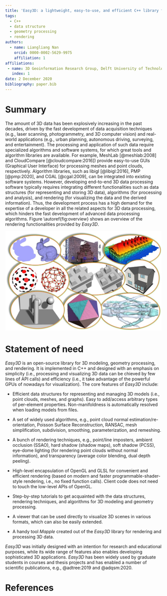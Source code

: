 ```yaml
---
title: 'Easy3D: a lightweight, easy-to-use, and efficient C++ library for processing and rendering 3D data'
tags:
  - C++
  - data structure
  - geometry processing
  - rendering
authors:
  - name: Liangliang Nan
    orcid: 0000-0002-5629-9975
    affiliation: 1
affiliations:
 - name: 3D Geoinformation Research Group, Delft University of Technology
   index: 1
date: 2 December 2020
bibliography: paper.bib
---
```


# Summary

The amount of 3D data has been explosively increasing in the past decades, driven by the fast development of data acquisition techniques (e.g., laser scanning, photogrammetry, and 3D computer vision) and real-world applications (e.g., urban planning, autonomous driving, surveying, and entertainment). The processing and application of such data require specialized algorithms and software systems, for which great tools and algorithm libraries are available. For example, MeshLab [@meshlab:2008] and CloudCompare [@cloudcompare:2016]) provide easy-to-use GUIs (Graphical User Interface) for processing meshes and point clouds, respectively. Algorithm libraries, such as libigl [@libigl:2016], PMP [@pmp:2020], and CGAL [@cgal:2009], can be integrated into existing software systems. However, developing end-to-end 3D data processing software typically requires integrating different functionalities such as data structures (for representing and storing 3D data), algorithms (for processing and analysis), and rendering (for visualizing the data and the derived information). Thus, the development process has a high demand for the expertise of a developer in all the related aspects for 3D data processing, which hinders the fast development of advanced data processing algorithms. Figure \autoref{fig:overview} shows an overview of the rendering functionalities provided by *Easy3D*. 

![An overview of the rendering functionalities of Easy3D. \label{fig:overview}](paper.jpg)

# Statement of need

*Easy3D* is an open-source library for 3D modeling, geometry processing, and rendering. It is implemented in C++ and designed with an emphasis on simplicity (i.e., processing and visualizing 3D data can be chieved by few lines of API calls) and efficiency (i.e., it take advantage of the powerful GPUs of nowadays for visualization). The core features of *Easy3D* include:

- Efficient data structures for representing and managing 3D models (i.e., point clouds, meshes, and graphs). Easy to add/access arbitrary types of per-element properties. Non-manifoldness is automatically resolved when loading models from files.

- A set of widely used algorithms, e.g., point cloud normal estimation/re-orientation, Poisson Surface Reconstruction, RANSAC, mesh simplification, subdivision, smoothing, parameterization, and remeshing.

- A bunch of rendering techniques, e.g., point/line imposters, ambient occlusion (SSAO), hard shadow (shadow maps), soft shadow (PCSS), eye-dome lighting (for rendering point clouds without normal information), and transparency (average color blending, dual depth peeling).

- High-level encapsulation of OpenGL and GLSL for convenient and efficient rendering (based on modern and faster programmable-shader-style rendering, i.e., no fixed function calls). Client code does not need to touch the low-level APIs of OpenGL.

- Step-by-step tutorials to get acquainted with the data structures, rendering techniques, and algorithms for 3D modeling and geometry processing.

- A viewer that can be used directly to visualize 3D scenes in various formats, which can also be easily extended.

- A handy tool *Mapple* created out of the *Easy3D* library for rendering and processing 3D data.

*Easy3D* was initially designed with an intention for research and educational purposes, while its wide range of features also enables developing sophisticated 3D applications. *Easy3D* has been widely used by graduate students in courses and thesis projects and has enabled a number of scientific publications, e.g., @adtree:2019 and @adqsm:2020.

# References
